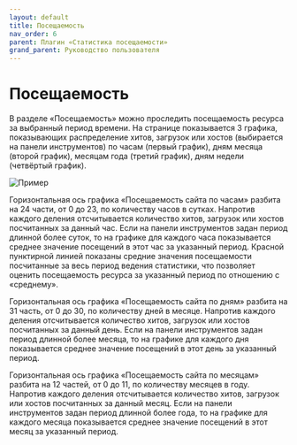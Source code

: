 ```yaml
---
layout: default
title: Посещаемость
nav_order: 6
parent: Плагин «Статистика посещаемости»
grand_parent: Руководство пользователя
---
```


# Посещаемость

В разделе «Посещаемость» можно проследить посещаемость ресурса за выбранный период времени. На странице показывается 3 графика, показывающих распределение хитов, загрузок или хостов (выбирается на панели инструментов) по часам (первый график), дням месяца (второй график), месяцам года (третий график), дням недели (четвёртый график).

![Пример]({{site.baseurl}}/images/p-1.png)

Горизонтальная ось графика «Посещаемость сайта по часам» разбита на 24 части, от 0 до 23, по количеству часов в сутках. Напротив каждого деления отсчитывается количество хитов, загрузок или хостов посчитанных за данный час. Если на панели инструментов задан период длинной более суток, то на графике для каждого часа показывается среднее значение посещений в этот час за указанный период. Красной пунктирной линией показаны средние значения посещаемости посчитанные за весь период ведения статистики, что позволяет оценить посещаемость ресурса за указанный период по отношению с «среднему».

Горизонтальная ось графика «Посещаемость сайта по дням» разбита на 31 часть, от 0 до 30, по количеству дней в месяце. Напротив каждого деления отсчитывается количество хитов, загрузок или хостов посчитанных за данный день. Если на панели инструментов задан период длинной более месяца, то на графике для каждого дня показывается среднее значение посещений в этот день за указанный период.

Горизонтальная ось графика «Посещаемость сайта по месяцам» разбита на 12 частей, от 0 до 11, по количеству месяцев в году. Напротив каждого деления отсчитывается количество хитов, загрузок или хостов посчитанных за данный месяц. Если на панели инструментов задан период длинной более года, то на графике для каждого месяца показывается среднее значение посещений в этот месяц за указанный период.
